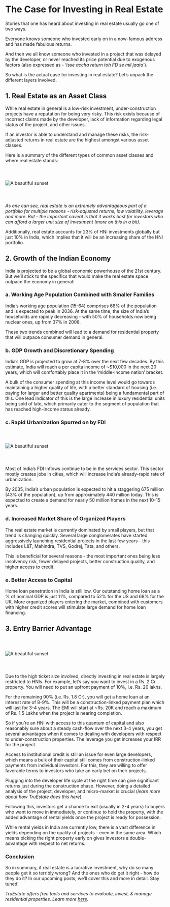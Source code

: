 # The Case for Investing in Real Estate

Stories that one has heard about investing in real estate usually go one of two ways.

Everyone knows someone who invested early on in a now-famous address and has made fabulous returns.

And then we all know someone who invested in a project that was delayed by the developer, or never reached its price potential due to exogenous factors (also expressed as - ‘*isse accha return toh FD se mil jaata*’).

So what is the actual case for investing in real estate? Let’s unpack the different layers involved.

## 1. Real Estate as an Asset Class

While real estate in general is a low-risk investment, under-construction projects have a reputation for being very risky. This risk exists because of incorrect claims made by the developer, lack of information regarding legal status of the project, and other issues.

If an investor is able to understand and manage these risks, the risk-adjusted returns in real estate are the highest amongst various asset classes.

Here is a summary of the different types of common asset classes and where real estate stands:

<img src="/blogs/images/blog1_1.webp" alt="A beautiful sunset" style="margin-top: 40px; margin-bottom: 40px;" />
<!-- ![Dummy image](/blogs/images/blog1_1.webp) -->

_As one can see, real estate is an extremely advantageous part of a portfolio for multiple reasons - risk-adjusted returns, low volatility, leverage and more. But - the important caveat is that it works best for investors who can afford a larger unit size of investment (more on this in a bit)._

Additionally, real estate accounts for 23% of HNI investments globally but just 10% in India, which implies that it will be an increasing share of the HNI portfolio.

## 2. Growth of the Indian Economy

India is projected to be a global economic powerhouse of the 21st century. But we’ll stick to the specifics that would make the real estate space outpace the economy in general:

### a. Working Age Population Combined with Smaller Families

India’s working age population (15-64) comprises 68% of the population and is expected to peak in 2036. At the same time, the size of India’s households are rapidly decreasing - with 50% of households now being nuclear ones, up from 37% in 2008.

These two trends combined will lead to a demand for residential property that will outpace consumer demand in general.

### b. GDP Growth and Discretionary Spending

India’s GDP is projected to grow at 7-8% over the next few decades. By this estimate, India will reach a per capita income of ~$10,000 in the next 20 years, which will comfortably place it in the ‘middle-income nation’ bracket.

A bulk of the consumer spending at this income level would go towards maintaining a higher quality of life, with a better standard of housing (i.e. paying for larger and better quality apartments) being a fundamental part of this. One lead indicator of this is the large increase in luxury residential units being sold of late, which primarily cater to the segment of population that has reached high-income status already.

### c. Rapid Urbanization Spurred on by FDI

<img src="/blogs/images/blog1_2.webp" alt="A beautiful sunset" style="margin-top: 40px; margin-bottom: 40px;" />
<!-- ![Dummy image](/blogs/images/blog1_2.webp) -->

Most of India’s FDI inflows continue to be in the services sector. This sector mostly creates jobs in cities, which will increase India’s already-rapid rate of urbanization.

By 2035, India’s urban population is expected to hit a staggering 675 million (43% of the population), up from approximately 440 million today. This is expected to create a demand for nearly 50 million homes in the next 10-15 years.

### d. Increased Market Share of Organized Players

The real estate market is currently dominated by small players, but that trend is changing quickly. Several large conglomerates have started aggressively launching residential projects in the last few years - this includes L&T, Mahindra, TVS, Godrej, Tata, and others.

This is beneficial for several reasons - the most important ones being less insolvency risk, fewer delayed projects, better construction quality, and higher access to credit.

### e. Better Access to Capital

Home loan penetration in India is still low. Our outstanding home loan as a % of nominal GDP is just 11%, compared to 52% for the US and 68% for the UK. More organized players entering the market, combined with customers with higher credit scores will stimulate large demand for home loan financing.

## 3. Entry Barrier Advantage

<img src="/blogs/images/blog1_3.webp" alt="A beautiful sunset" style="margin-top: 40px; margin-bottom: 40px;" />
<!-- ![Dummy image](/blogs/images/blog1_3.webp) -->

Due to the high ticket size involved, directly investing in real estate is largely restricted to HNIs. For example, let’s say you want to invest in a Rs. 2 Cr property. You will need to put an upfront payment of 10%, i.e. Rs. 20 lakhs.

For the remaining 90% (i.e. Rs. 1.8 Cr), you will get a home loan at an interest rate of 8-9%. This will be a construction-linked payment plan which will last for 3-4 years. The EMI will start at ~Rs. 20K and reach a maximum of Rs. 1.5 Lakhs when the project is nearing completion.

So if you’re an HNI with access to this quantum of capital and also reasonably sure about a steady cash-flow over the next 3-4 years, you get several advantages when it comes to dealing with developers with respect to under-construction properties. The leverage you get increases your IRR for the project.

Access to institutional credit is still an issue for even large developers, which means a bulk of their capital still comes from construction-linked payments from individual investors. For this, they are willing to offer favorable terms to investors who take an early bet on their projects.

Plugging into the developer life cycle at the right time can give significant returns just during the construction phase. However, doing a detailed analysis of the project, developer, and micro-market is crucial (*learn more about how TruEstate does this here*).

Following this, investors get a chance to exit (usually in 2-4 years) to buyers who want to move in immediately, or continue to hold the property, with the added advantage of rental yields once the project is ready for possession.

While rental yields in India are currently low, there is a vast difference in yields depending on the quality of projects - even in the same area. Which means picking the right property early on gives investors a double-advantage with respect to net returns.

### Conclusion

So in summary, if real estate is a lucrative investment, why do so many people get it so terribly wrong? And the ones who do get it right - how do they do it? In our upcoming posts, we’ll cover this and more in detail. Stay tuned!

_TruEstate offers free tools and services to evaluate, invest, & manage residential properties. Learn more [here](https://www.truestate.in)._
